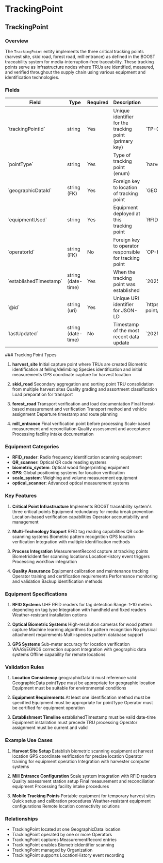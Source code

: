# TrackingPoint

## TrackingPoint

### Overview
The `TrackingPoint` entity implements the three critical tracking points (harvest site, skid road, forest road, mill entrance) as defined in the BOOST traceability system for media-interruption-free traceability. These tracking points serve as infrastructure nodes where TRUs are identified, measured, and verified throughout the supply chain using various equipment and identification technologies.

### Fields

<table class="data">
<thead>
<tr>
<th>Field
<th>Type
<th>Required
<th>Description
<th>Examples
</tr>
</thead>
<tbody>
<tr>
<td>`trackingPointId`
<td>string
<td>Yes
<td>Unique identifier for the tracking point (primary key)
<td>`TP-001`, `TP-HARVEST-KLAMATH-04`
</tr>
<tr>
<td>`pointType`
<td>string
<td>Yes
<td>Type of tracking point (enum)
<td>`harvest_site`, `skid_road`, `forest_road`, `mill_entrance`
</tr>
<tr>
<td>`geographicDataId`
<td>string (FK)
<td>Yes
<td>Foreign key to location of tracking point
<td>`GEO-HARVEST-SITE-001`, `GEO-MILL-ENTRANCE-01`
</tr>
<tr>
<td>`equipmentUsed`
<td>string
<td>Yes
<td>Equipment deployed at this tracking point
<td>`RFID_reader, QR_scanner, biometric_system, GPS`
</tr>
<tr>
<td>`operatorId`
<td>string (FK)
<td>No
<td>Foreign key to operator responsible for tracking point
<td>`OP-HARVEST-TECH-001`, `OP-MILL-GATE-02`
</tr>
<tr>
<td>`establishedTimestamp`
<td>string (date-time)
<td>Yes
<td>When the tracking point was established
<td>`2025-07-15T06:00:00Z`
</tr>
<tr>
<td>`@id`
<td>string (uri)
<td>Yes
<td>Unique URI identifier for JSON-LD
<td>`https://github.com/carbondirect/BOOST/schemas/tracking-point/TP-001`
</tr>
<tr>
<td>`lastUpdated`
<td>string (date-time)
<td>No
<td>Timestamp of the most recent data update
<td>`2025-07-21T15:45:00Z`
</tr>
</tbody>
</table>
### Tracking Point Types

1. **harvest_site**
     Initial capture point where TRUs are created
     Biometric identification at felling/delimbing
     Species identification and initial measurements
     GPS coordinate capture for harvest location

2. **skid_road** 
     Secondary aggregation and sorting point
     TRU consolidation from multiple harvest sites
     Quality grading and assortment classification
     Load preparation for transport

3. **forest_road**
     Transport verification and load documentation
     Final forest-based measurement and verification
     Transport method and vehicle assignment
     Departure timestamp and route planning

4. **mill_entrance**
     Final verification point before processing
     Scale-based measurement and reconciliation
     Quality assessment and acceptance
     Processing facility intake documentation

### Equipment Categories

- **RFID_reader**: Radio frequency identification scanning equipment
- **QR_scanner**: Optical QR code reading systems
- **biometric_system**: Optical wood fingerprinting equipment
- **GPS**: Global positioning systems for location verification
- **scale_system**: Weighing and volume measurement equipment
- **optical_scanner**: Advanced optical measurement systems

### Key Features

1. **Critical Point Infrastructure**
     Implements BOOST traceability system's three critical points
     Equipment redundancy for media break prevention
     Location-based verification capabilities
     Operator accountability and management

2. **Multi-Technology Support**
     RFID tag reading capabilities
     QR code scanning systems
     Biometric pattern recognition
     GPS location verification
     Integration with multiple identification methods

3. **Process Integration**
     MeasurementRecord capture at tracking points
     BiometricIdentifier scanning locations
     LocationHistory event triggers
     Processing workflow integration

4. **Quality Assurance**
     Equipment calibration and maintenance tracking
     Operator training and certification requirements
     Performance monitoring and validation
     Backup identification methods

### Equipment Specifications

1. **RFID Systems**
     UHF RFID readers for tag detection
     Range: 1-10 meters depending on tag type
     Integration with handheld and fixed readers
     Weather-resistant installation options

2. **Optical Biometric Systems**
     High-resolution cameras for wood pattern capture
     Machine learning algorithms for pattern recognition
     No physical attachment requirements
     Multi-species pattern database support

3. **GPS Systems**
     Sub-meter accuracy for location verification
     WAAS/EGNOS correction support
     Integration with geographic data systems
     Offline capability for remote locations

### Validation Rules

1. **Location Consistency**
     geographicDataId must reference valid GeographicData
     pointType must be appropriate for geographic location
     Equipment must be suitable for environmental conditions

2. **Equipment Requirements**
     At least one identification method must be specified
     Equipment must be appropriate for pointType
     Operator must be certified for equipment operation

3. **Establishment Timeline**
     establishedTimestamp must be valid date-time
     Equipment installation must precede TRU processing
     Operator assignment must be current and valid

### Example Use Cases

1. **Harvest Site Setup**
     Establish biometric scanning equipment at harvest location
     GPS coordinate verification for precise location
     Operator training for equipment operation
     Integration with harvester computer systems

2. **Mill Entrance Configuration**
     Scale system integration with RFID readers
     Quality assessment station setup
     Final measurement and reconciliation equipment
     Processing facility intake procedures

3. **Mobile Tracking Points**
     Portable equipment for temporary harvest sites
     Quick setup and calibration procedures
     Weather-resistant equipment configurations
     Remote location connectivity solutions

### Relationships
- TrackingPoint located at one GeographicData location
- TrackingPoint operated by one or more Operators
- TrackingPoint captures MeasurementRecord entries
- TrackingPoint enables BiometricIdentifier scanning
- TrackingPoint managed by Organization
- TrackingPoint supports LocationHistory event recording